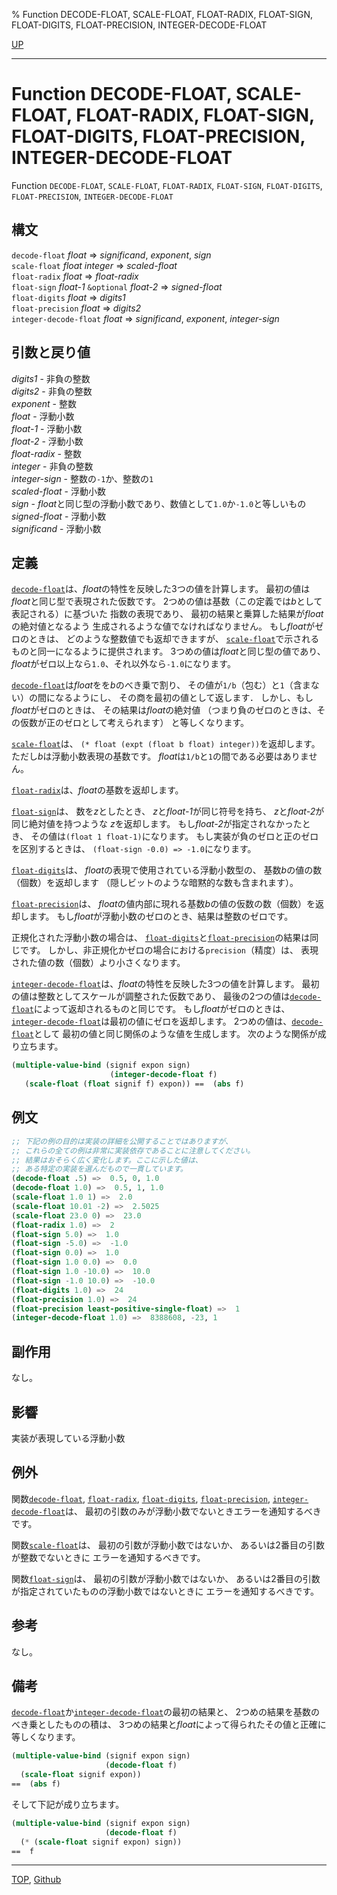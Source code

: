 % Function DECODE-FLOAT, SCALE-FLOAT, FLOAT-RADIX, FLOAT-SIGN, FLOAT-DIGITS, FLOAT-PRECISION, INTEGER-DECODE-FLOAT

[UP](12.2.html)  

---

# Function **DECODE-FLOAT, SCALE-FLOAT, FLOAT-RADIX, FLOAT-SIGN, FLOAT-DIGITS, FLOAT-PRECISION, INTEGER-DECODE-FLOAT**


Function `DECODE-FLOAT`, `SCALE-FLOAT`, `FLOAT-RADIX`,
`FLOAT-SIGN`, `FLOAT-DIGITS`, `FLOAT-PRECISION`, `INTEGER-DECODE-FLOAT`


## 構文

`decode-float` *float* => *significand*, *exponent*, *sign*  
`scale-float` *float* *integer* => *scaled-float*  
`float-radix` *float* => *float-radix*  
`float-sign` *float-1* `&optional` *float-2* => *signed-float*  
`float-digits` *float* => *digits1*  
`float-precision` *float* => *digits2*  
`integer-decode-float` *float* => *significand*, *exponent*, *integer-sign*


## 引数と戻り値

*digits1* - 非負の整数  
*digits2* - 非負の整数  
*exponent* - 整数  
*float* - 浮動小数  
*float-1* - 浮動小数  
*float-2* - 浮動小数  
*float-radix* - 整数  
*integer* - 非負の整数  
*integer-sign* - 整数の`-1`か、整数の`1`  
*scaled-float* - 浮動小数  
*sign* - *float*と同じ型の浮動小数であり、数値として`1.0`か`-1.0`と等しいもの  
*signed-float* - 浮動小数  
*significand* - 浮動小数


## 定義

[`decode-float`](12.2.decode-float.html)は、*float*の特性を反映した3つの値を計算します。
最初の値は*float*と同じ型で表現された仮数です。
2つめの値は基数（この定義では*b*として表記される）に基づいた
指数の表現であり、
最初の結果と乗算した結果が*float*の絶対値となるよう
生成されるような値でなければなりません。
もし*float*がゼロのときは、
どのような整数値でも返却できますが、
[`scale-float`](12.2.decode-float.html)で示されるものと同一になるように提供されます。
3つめの値は*float*と同じ型の値であり、
*float*がゼロ以上なら`1.0`、それ以外なら`-1.0`になります。

[`decode-float`](12.2.decode-float.html)は*float*をを*b*のべき乗で割り、
その値が`1/b`（包む）と`1`（含まない）の間になるようにし、
その商を最初の値として返します．
しかし、もし*float*がゼロのときは、
その結果は*float*の絶対値
（つまり負のゼロのときは、その仮数が正のゼロとして考えられます）
と等しくなります。

[`scale-float`](12.2.decode-float.html)は、
`(* float (expt (float b float) integer))`を返却します。
ただし*b*は浮動小数表現の基数です。
*float*は`1/b`と`1`の間である必要はありません。

[`float-radix`](12.2.decode-float.html)は、*float*の基数を返却します。

[`float-sign`](12.2.decode-float.html)は、
数を*z*としたとき、
*z*と*float-1*が同じ符号を持ち、
*z*と*float-2*が同じ絶対値を持つような
*z*を返却します。
もし*float-2*が指定されなかったとき、
その値は`(float 1 float-1)`になります。
もし実装が負のゼロと正のゼロを区別するときは、
`(float-sign -0.0) => -1.0`になります。

[`float-digits`](12.2.decode-float.html)は、
*float*の表現で使用されている浮動小数型の、
基数*b*の値の数（個数）を返却します
（隠しビットのような暗黙的な数も含まれます）。

[`float-precision`](12.2.decode-float.html)は、
*float*の値内部に現れる基数*b*の値の仮数の数（個数）を返却します。
もし*float*が浮動小数のゼロのとき、結果は整数のゼロです。

正規化された浮動小数の場合は、
[`float-digits`](12.2.decode-float.html)と[`float-precision`](12.2.decode-float.html)の結果は同じです。
しかし、非正規化かゼロの場合における`precision`（精度）は、
表現された値の数（個数）より小さくなります。

[`integer-decode-float`](12.2.decode-float.html)は、*float*の特性を反映した3つの値を計算します。
最初の値は整数としてスケールが調整された仮数であり、
最後の2つの値は[`decode-float`](12.2.decode-float.html)によって返却されるものと同じです。
もし*float*がゼロのときは、
[`integer-decode-float`](12.2.decode-float.html)は最初の値にゼロを返却します。
2つめの値は、[`decode-float`](12.2.decode-float.html)として
最初の値と同じ関係のような値を生成します。
次のような関係が成り立ちます。

```lisp
(multiple-value-bind (signif expon sign)
                      (integer-decode-float f)
   (scale-float (float signif f) expon)) ==  (abs f)
```


## 例文

```lisp
;; 下記の例の目的は実装の詳細を公開することではありますが、
;; これらの全ての例は非常に実装依存であることに注意してください。
;; 結果はおそらく広く変化します。ここに示した値は、
;; ある特定の実装を選んだもので一貫しています。
(decode-float .5) =>  0.5, 0, 1.0
(decode-float 1.0) =>  0.5, 1, 1.0
(scale-float 1.0 1) =>  2.0
(scale-float 10.01 -2) =>  2.5025
(scale-float 23.0 0) =>  23.0
(float-radix 1.0) =>  2
(float-sign 5.0) =>  1.0
(float-sign -5.0) =>  -1.0
(float-sign 0.0) =>  1.0
(float-sign 1.0 0.0) =>  0.0
(float-sign 1.0 -10.0) =>  10.0
(float-sign -1.0 10.0) =>  -10.0
(float-digits 1.0) =>  24
(float-precision 1.0) =>  24
(float-precision least-positive-single-float) =>  1
(integer-decode-float 1.0) =>  8388608, -23, 1
```


## 副作用

なし。


## 影響

実装が表現している浮動小数


## 例外

関数[`decode-float`](12.2.decode-float.html),
[`float-radix`](12.2.decode-float.html),
[`float-digits`](12.2.decode-float.html),
[`float-precision`](12.2.decode-float.html),
[`integer-decode-float`](12.2.decode-float.html)は、
最初の引数のみが浮動小数でないときエラーを通知するべきです。

関数[`scale-float`](12.2.decode-float.html)は、
最初の引数が浮動小数ではないか、
あるいは2番目の引数が整数でないときに
エラーを通知するべきです。

関数[`float-sign`](12.2.decode-float.html)は、
最初の引数が浮動小数ではないか、
あるいは2番目の引数が指定されていたものの浮動小数ではないときに
エラーを通知するべきです。


## 参考

なし。


## 備考

[`decode-float`](12.2.decode-float.html)か[`integer-decode-float`](12.2.decode-float.html)の最初の結果と、
2つめの結果を基数のべき乗としたものの積は、
3つめの結果と*float*によって得られたその値と正確に等しくなります。

```lisp
(multiple-value-bind (signif expon sign)
                     (decode-float f)
  (scale-float signif expon))
==  (abs f)
```

そして下記が成り立ちます。

```lisp
(multiple-value-bind (signif expon sign)
                     (decode-float f)
  (* (scale-float signif expon) sign))
==  f
```


---
[TOP](index.html),  [Github](https://github.com/nptcl/npt-japanese)

